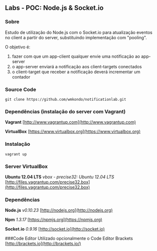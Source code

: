 ## Labs - POC: Node.js & Socket.io

### Sobre

Estudo de utilização do Node.js com o Socket.io para atualização eventos no client a partir do server, substituindo implementação com "pooling".

O objetivo é:

1. fazer com que um app-client qualquer envie uma notificação ao app-server
2. o app-server enviará a notificação aos client-targets conectados
3. o client-target que receber a notificação deverá incrementar um contador

### Source Code
`git clone https://github.com/wmkondo/notificationlab.git`

### Dependências (instalação do server com Vagrant)
**Vagrant**
[http://www.vagrantup.com](http://www.vagrantup.com)

**VirtualBox**
[https://www.virtualbox.org](https://www.virtualbox.org)

### Instalação
`vagrant up`

### Server VirtualBox
**Ubuntu 12.04 LTS**
*vbox - precise32: Ubuntu 12.04 LTS*
[http://files.vagrantup.com/precise32.box](http://files.vagrantup.com/precise32.box)

### Dependências

**Node.js** *v0.10.23*
[http://nodejs.org](http://nodejs.org)

**Npm** *1.3.17*
[https://npmjs.org](https://npmjs.org)

**Socket.io** *0.9.16*
[http://socket.io](http://socket.io)


###Code Editor
Utilizado opcionalmente o Code Editor Brackets
[http://brackets.io](http://brackets.io/)